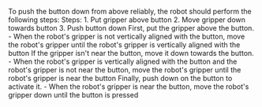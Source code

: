 To push the button down from above reliably, the robot should perform the following steps:
    Steps:  1. Put gripper above button  2. Move gripper down towards button  3. Push button down
    First, put the gripper above the button.
    - When the robot's gripper is not vertically aligned with the button, move the robot's gripper until the robot's gripper is vertically aligned with the button
    If the gripper isn't near the button, move it down towards the button.
    - When the robot's gripper is vertically aligned with the button and the robot's gripper is not near the button, move the robot's gripper until the robot's gripper is near the button
    Finally, push down on the button to activate it.
    - When the robot's gripper is near the button, move the robot's gripper down until the button is pressed